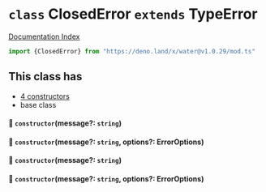 # `class` ClosedError `extends` TypeError

[Documentation Index](../README.md)

```ts
import {ClosedError} from "https://deno.land/x/water@v1.0.29/mod.ts"
```

## This class has

- [4 constructors](#-constructormessage-string)
- base class


#### 🔧 `constructor`(message?: `string`)



#### 🔧 `constructor`(message?: `string`, options?: ErrorOptions)



#### 🔧 `constructor`(message?: `string`)



#### 🔧 `constructor`(message?: `string`, options?: ErrorOptions)



